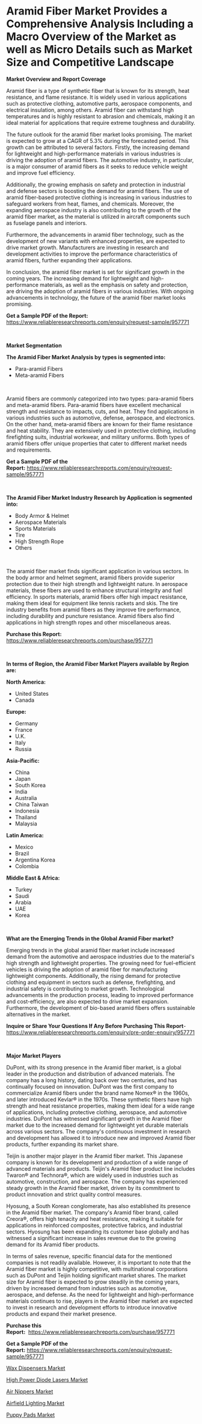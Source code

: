 <p><h1>Aramid Fiber Market Provides a Comprehensive Analysis Including a Macro Overview of the Market as well as Micro Details such as Market Size and Competitive Landscape</h1></p><p><strong>Market Overview and Report Coverage</strong></p>
<p><p>Aramid fiber is a type of synthetic fiber that is known for its strength, heat resistance, and flame resistance. It is widely used in various applications such as protective clothing, automotive parts, aerospace components, and electrical insulation, among others. Aramid fiber can withstand high temperatures and is highly resistant to abrasion and chemicals, making it an ideal material for applications that require extreme toughness and durability.</p><p>The future outlook for the aramid fiber market looks promising. The market is expected to grow at a CAGR of 5.3% during the forecasted period. This growth can be attributed to several factors. Firstly, the increasing demand for lightweight and high-performance materials in various industries is driving the adoption of aramid fibers. The automotive industry, in particular, is a major consumer of aramid fibers as it seeks to reduce vehicle weight and improve fuel efficiency.</p><p>Additionally, the growing emphasis on safety and protection in industrial and defense sectors is boosting the demand for aramid fibers. The use of aramid fiber-based protective clothing is increasing in various industries to safeguard workers from heat, flames, and chemicals. Moreover, the expanding aerospace industry is also contributing to the growth of the aramid fiber market, as the material is utilized in aircraft components such as fuselage panels and interiors.</p><p>Furthermore, the advancements in aramid fiber technology, such as the development of new variants with enhanced properties, are expected to drive market growth. Manufacturers are investing in research and development activities to improve the performance characteristics of aramid fibers, further expanding their applications.</p><p>In conclusion, the aramid fiber market is set for significant growth in the coming years. The increasing demand for lightweight and high-performance materials, as well as the emphasis on safety and protection, are driving the adoption of aramid fibers in various industries. With ongoing advancements in technology, the future of the aramid fiber market looks promising.</p></p>
<p><strong>Get a Sample PDF of the Report:</strong> <a href="https://www.reliableresearchreports.com/enquiry/request-sample/957771">https://www.reliableresearchreports.com/enquiry/request-sample/957771</a></p>
<p>&nbsp;</p>
<p><strong>Market Segmentation</strong></p>
<p><strong>The Aramid Fiber Market Analysis by types is segmented into:</strong></p>
<p><ul><li>Para-aramid Fibers</li><li>Meta-aramid Fibers</li></ul></p>
<p>&nbsp;</p>
<p><p>Aramid fibers are commonly categorized into two types: para-aramid fibers and meta-aramid fibers. Para-aramid fibers have excellent mechanical strength and resistance to impacts, cuts, and heat. They find applications in various industries such as automotive, defense, aerospace, and electronics. On the other hand, meta-aramid fibers are known for their flame resistance and heat stability. They are extensively used in protective clothing, including firefighting suits, industrial workwear, and military uniforms. Both types of aramid fibers offer unique properties that cater to different market needs and requirements.</p></p>
<p><strong>Get a Sample PDF of the Report:</strong>&nbsp;<a href="https://www.reliableresearchreports.com/enquiry/request-sample/957771">https://www.reliableresearchreports.com/enquiry/request-sample/957771</a></p>
<p>&nbsp;</p>
<p><strong>The Aramid Fiber Market Industry Research by Application is segmented into:</strong></p>
<p><ul><li>Body Armor & Helmet</li><li>Aerospace Materials</li><li>Sports Materials</li><li>Tire</li><li>High Strength Rope</li><li>Others</li></ul></p>
<p>&nbsp;</p>
<p><p>The aramid fiber market finds significant application in various sectors. In the body armor and helmet segment, aramid fibers provide superior protection due to their high strength and lightweight nature. In aerospace materials, these fibers are used to enhance structural integrity and fuel efficiency. In sports materials, aramid fibers offer high impact resistance, making them ideal for equipment like tennis rackets and skis. The tire industry benefits from aramid fibers as they improve tire performance, including durability and puncture resistance. Aramid fibers also find applications in high strength ropes and other miscellaneous areas.</p></p>
<p><strong>Purchase this Report:</strong>&nbsp; <a href="https://www.reliableresearchreports.com/purchase/957771">https://www.reliableresearchreports.com/purchase/957771</a></p>
<p>&nbsp;</p>
<p><strong>In terms of Region, the Aramid Fiber Market Players available by Region are:</strong></p>
<p>
    <p> <strong> North America: </strong>
        <ul>
            <li>United States</li>
            <li>Canada</li>
        </ul>
        </p> 
    <p> <strong> Europe: </strong>
        <ul>
            <li>Germany</li>
            <li>France</li>
            <li>U.K.</li>
            <li>Italy</li>
            <li>Russia</li>
        </ul>
        </p> 
    <p> <strong> Asia-Pacific: </strong>
        <ul>
            <li>China</li>
            <li>Japan</li>
            <li>South Korea</li>
            <li>India</li>
            <li>Australia</li>
            <li>China Taiwan</li>
            <li>Indonesia</li>
            <li>Thailand</li>
            <li>Malaysia</li>
        </ul>
        </p> 
    <p> <strong> Latin America: </strong>
        <ul>
            <li>Mexico</li>
            <li>Brazil</li>
            <li>Argentina Korea</li>
            <li>Colombia</li>
        </ul>
        </p> 
    <p> <strong> Middle East & Africa: </strong>
        <ul>
            <li>Turkey</li>
            <li>Saudi</li>
            <li>Arabia</li>
            <li>UAE</li>
            <li>Korea</li>
        </ul>
    </p>
    </p>
<p>&nbsp;</p>
<p><strong>What are the Emerging Trends in the Global Aramid Fiber market?</strong></p>
<p><p>Emerging trends in the global aramid fiber market include increased demand from the automotive and aerospace industries due to the material's high strength and lightweight properties. The growing need for fuel-efficient vehicles is driving the adoption of aramid fiber for manufacturing lightweight components. Additionally, the rising demand for protective clothing and equipment in sectors such as defense, firefighting, and industrial safety is contributing to market growth. Technological advancements in the production process, leading to improved performance and cost-efficiency, are also expected to drive market expansion. Furthermore, the development of bio-based aramid fibers offers sustainable alternatives in the market.</p></p>
<p><strong>Inquire or Share Your Questions If Any Before Purchasing This Report</strong>- <a href="https://www.reliableresearchreports.com/enquiry/pre-order-enquiry/957771">https://www.reliableresearchreports.com/enquiry/pre-order-enquiry/957771</a></p>
<p>&nbsp;</p>
<p><strong>Major Market Players</strong></p>
<p><p>DuPont, with its strong presence in the Aramid fiber market, is a global leader in the production and distribution of advanced materials. The company has a long history, dating back over two centuries, and has continually focused on innovation. DuPont was the first company to commercialize Aramid fibers under the brand name Nomex® in the 1960s, and later introduced Kevlar® in the 1970s. These synthetic fibers have high strength and heat resistance properties, making them ideal for a wide range of applications, including protective clothing, aerospace, and automotive industries. DuPont has witnessed significant growth in the Aramid fiber market due to the increased demand for lightweight yet durable materials across various sectors. The company's continuous investment in research and development has allowed it to introduce new and improved Aramid fiber products, further expanding its market share.</p><p>Teijin is another major player in the Aramid fiber market. This Japanese company is known for its development and production of a wide range of advanced materials and products. Teijin's Aramid fiber product line includes Twaron® and Technora®, which are widely used in industries such as automotive, construction, and aerospace. The company has experienced steady growth in the Aramid fiber market, driven by its commitment to product innovation and strict quality control measures.</p><p>Hyosung, a South Korean conglomerate, has also established its presence in the Aramid fiber market. The company's Aramid fiber brand, called Creora®, offers high tenacity and heat resistance, making it suitable for applications in reinforced composites, protective fabrics, and industrial sectors. Hyosung has been expanding its customer base globally and has witnessed a significant increase in sales revenue due to the growing demand for its Aramid fiber products.</p><p>In terms of sales revenue, specific financial data for the mentioned companies is not readily available. However, it is important to note that the Aramid fiber market is highly competitive, with multinational corporations such as DuPont and Teijin holding significant market shares. The market size for Aramid fiber is expected to grow steadily in the coming years, driven by increased demand from industries such as automotive, aerospace, and defense. As the need for lightweight and high-performance materials continues to rise, players in the Aramid fiber market are expected to invest in research and development efforts to introduce innovative products and expand their market presence.</p></p>
<p><strong>Purchase this Report:</strong>&nbsp;&nbsp;<a href="https://www.reliableresearchreports.com/purchase/957771">https://www.reliableresearchreports.com/purchase/957771</a></p>
<p></p>
<p><strong>Get a Sample PDF of the Report:</strong>&nbsp;<a href="https://www.reliableresearchreports.com/enquiry/request-sample/957771">https://www.reliableresearchreports.com/enquiry/request-sample/957771</a></p>
<p><p><a href="https://medium.com/@linneahilll6456/wax-dispensers-market-size-market-outlook-and-market-forecast-2023-to-2030-f9dec94d1d67">Wax Dispensers Market</a></p><p><a href="https://medium.com/@randysimpson755/high-power-diode-lasers-market-exploring-market-share-market-trends-and-future-growth-3a95331b147b">High Power Diode Lasers Market</a></p><p><a href="https://medium.com/@bonniehoppe2023/air-nippers-market-competitive-analysis-market-trends-and-forecast-to-2030-e539da09b434">Air Nippers Market</a></p><p><a href="https://medium.com/@laurenglover76/airfield-lighting-market-share-evolution-and-market-growth-trends-2023-2030-042c5b81f6db">Airfield Lighting Market</a></p><p><a href="https://medium.com/@anilaxhafa2022/puppy-pads-market-insight-market-trends-growth-forecasted-from-2023-to-2030-8d7a666dc588">Puppy Pads Market</a></p></p>